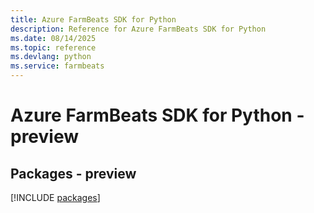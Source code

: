 ```yaml
---
title: Azure FarmBeats SDK for Python
description: Reference for Azure FarmBeats SDK for Python
ms.date: 08/14/2025
ms.topic: reference
ms.devlang: python
ms.service: farmbeats
---
```

# Azure FarmBeats SDK for Python - preview
## Packages - preview
[!INCLUDE [packages](farmbeats-index.md)]